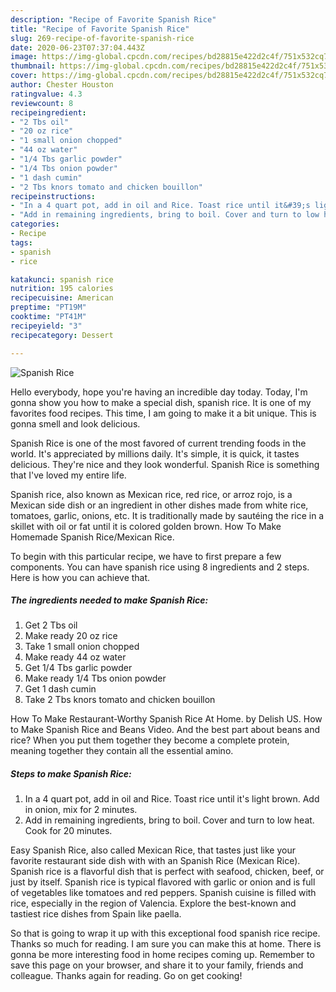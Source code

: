 ```yaml
---
description: "Recipe of Favorite Spanish Rice"
title: "Recipe of Favorite Spanish Rice"
slug: 269-recipe-of-favorite-spanish-rice
date: 2020-06-23T07:37:04.443Z
image: https://img-global.cpcdn.com/recipes/bd28815e422d2c4f/751x532cq70/spanish-rice-recipe-main-photo.jpg
thumbnail: https://img-global.cpcdn.com/recipes/bd28815e422d2c4f/751x532cq70/spanish-rice-recipe-main-photo.jpg
cover: https://img-global.cpcdn.com/recipes/bd28815e422d2c4f/751x532cq70/spanish-rice-recipe-main-photo.jpg
author: Chester Houston
ratingvalue: 4.3
reviewcount: 8
recipeingredient:
- "2 Tbs oil"
- "20 oz rice"
- "1 small onion chopped"
- "44 oz water"
- "1/4 Tbs garlic powder"
- "1/4 Tbs onion powder"
- "1 dash cumin"
- "2 Tbs knors tomato and chicken bouillon"
recipeinstructions:
- "In a 4 quart pot, add in oil and Rice. Toast rice until it&#39;s light brown. Add in onion, mix for 2 minutes."
- "Add in remaining ingredients, bring to boil. Cover and turn to low heat. Cook for 20 minutes."
categories:
- Recipe
tags:
- spanish
- rice

katakunci: spanish rice 
nutrition: 195 calories
recipecuisine: American
preptime: "PT19M"
cooktime: "PT41M"
recipeyield: "3"
recipecategory: Dessert

---
```



![Spanish Rice](https://img-global.cpcdn.com/recipes/bd28815e422d2c4f/751x532cq70/spanish-rice-recipe-main-photo.jpg)

Hello everybody, hope you're having an incredible day today. Today, I'm gonna show you how to make a special dish, spanish rice. It is one of my favorites food recipes. This time, I am going to make it a bit unique. This is gonna smell and look delicious.

Spanish Rice is one of the most favored of current trending foods in the world. It's appreciated by millions daily. It's simple, it is quick, it tastes delicious. They're nice and they look wonderful. Spanish Rice is something that I've loved my entire life.

Spanish rice, also known as Mexican rice, red rice, or arroz rojo, is a Mexican side dish or an ingredient in other dishes made from white rice, tomatoes, garlic, onions, etc. It is traditionally made by sautéing the rice in a skillet with oil or fat until it is colored golden brown. How To Make Homemade Spanish Rice/Mexican Rice.


To begin with this particular recipe, we have to first prepare a few components. You can have spanish rice using 8 ingredients and 2 steps. Here is how you can achieve that.

<!--inarticleads1-->

##### The ingredients needed to make Spanish Rice:

1. Get 2 Tbs oil
1. Make ready 20 oz rice
1. Take 1 small onion chopped
1. Make ready 44 oz water
1. Get 1/4 Tbs garlic powder
1. Make ready 1/4 Tbs onion powder
1. Get 1 dash cumin
1. Take 2 Tbs knors tomato and chicken bouillon


How To Make Restaurant-Worthy Spanish Rice At Home. by Delish US. How to Make Spanish Rice and Beans Video. And the best part about beans and rice? When you put them together they become a complete protein, meaning together they contain all the essential amino. 

<!--inarticleads2-->

##### Steps to make Spanish Rice:

1. In a 4 quart pot, add in oil and Rice. Toast rice until it&#39;s light brown. Add in onion, mix for 2 minutes.
1. Add in remaining ingredients, bring to boil. Cover and turn to low heat. Cook for 20 minutes.


Easy Spanish Rice, also called Mexican Rice, that tastes just like your favorite restaurant side dish with with an Spanish Rice (Mexican Rice). Spanish rice is a flavorful dish that is perfect with seafood, chicken, beef, or just by itself. Spanish rice is typical flavored with garlic or onion and is full of vegetables like tomatoes and red peppers. Spanish cuisine is filled with rice, especially in the region of Valencia. Explore the best-known and tastiest rice dishes from Spain like paella. 

So that is going to wrap it up with this exceptional food spanish rice recipe. Thanks so much for reading. I am sure you can make this at home. There is gonna be more interesting food in home recipes coming up. Remember to save this page on your browser, and share it to your family, friends and colleague. Thanks again for reading. Go on get cooking!

